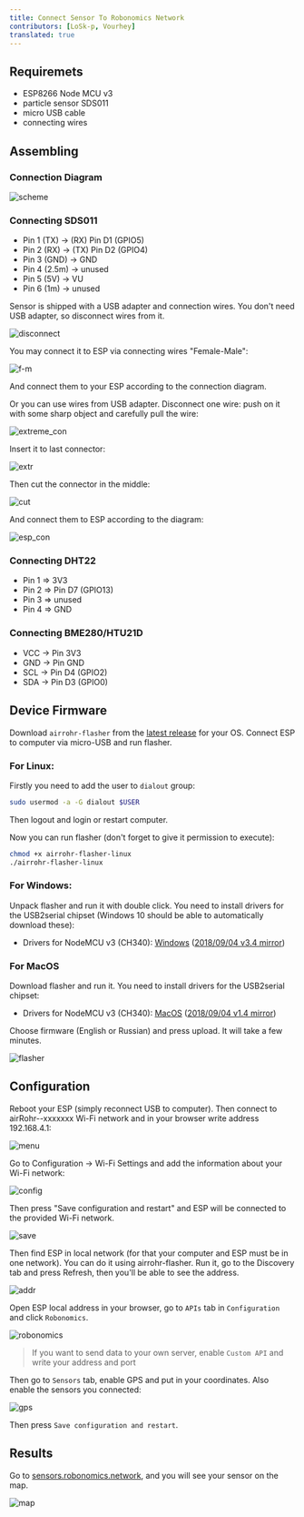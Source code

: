 ```yaml
---
title: Connect Sensor To Robonomics Network
contributors: [LoSk-p, Vourhey]
translated: true
---
```


## Requiremets
* ESP8266 Node MCU v3
* particle sensor SDS011
* micro USB cable
* connecting wires

## Assembling
### Connection Diagram

![scheme](../images/sensors-connectivity/schema.jpg)

### Connecting SDS011

* Pin 1 (TX) -> (RX) Pin D1 (GPIO5)
* Pin 2 (RX) -> (TX) Pin D2 (GPIO4)
* Pin 3 (GND) -> GND
* Pin 4 (2.5m) -> unused
* Pin 5 (5V) -> VU
* Pin 6 (1m) -> unused

Sensor is shipped with a USB adapter and connection wires. You don't need USB adapter, so disconnect wires from it.

![disconnect](../images/sensors-connectivity/2_assembly_usb.jpg)

You may connect it to ESP via connecting wires "Female-Male":

![f-m](../images/sensors-connectivity/3_conn.jpg)

And connect them to your ESP according to the connection diagram.

Or you can use wires from USB adapter. Disconnect one wire: push on it with some sharp object and carefully pull the wire:

![extreme_con](../images/sensors-connectivity/4_assembly_wires.jpg)

Insert it to last connector:

![extr](../images/sensors-connectivity/5_wires1.jpg)

Then cut the connector in the middle:

![cut](../images/sensors-connectivity/6_assembly_wires2.jpg)

And connect them to ESP according to the diagram:

![esp_con](../images/sensors-connectivity/6_esp_con.jpg)

### Connecting DHT22


* Pin 1 => 3V3
* Pin 2 => Pin D7 (GPIO13)
* Pin 3 => unused
* Pin 4 => GND

### Connecting BME280/HTU21D

* VCC -> Pin 3V3
* GND -> Pin GND
* SCL -> Pin D4 (GPIO2)
* SDA -> Pin D3 (GPIO0)


## Device Firmware
Download `airrohr-flasher` from the [latest release](https://github.com/airalab/sensors-connectivity/releases) for your OS. 
Connect ESP to computer via micro-USB and run flasher. 

### For Linux:
Firstly you need to add the user to `dialout` group:
```bash
sudo usermod -a -G dialout $USER
```
Then logout and login or restart computer.

Now you can run flasher (don't forget to give it permission to execute):
```bash
chmod +x airrohr-flasher-linux
./airrohr-flasher-linux
```

### For Windows:
Unpack flasher and run it with double click.
You need to install drivers for the USB2serial chipset (Windows 10 should be able to automatically download these):

* Drivers for NodeMCU v3 (CH340): [Windows](http://www.wch.cn/downloads/file/5.html) ([2018/09/04 v3.4 mirror](https://d.inf.re/luftdaten/CH341SER.ZIP))


### For MacOS
Download flasher and run it.
You need to install drivers for the USB2serial chipset: 
* Drivers for NodeMCU v3 (CH340): [MacOS](http://www.wch.cn/downloads/file/178.html) ([2018/09/04 v1.4 mirror](https://d.inf.re/luftdaten/CH341SER_MAC.ZIP))


Choose firmware (English or Russian) and press upload. It will take a few minutes.

![flasher](../images/sensors-connectivity/7_flasher.jpg)


## Configuration
Reboot your ESP (simply reconnect USB to computer).
Then connect to airRohr--xxxxxxx Wi-Fi network and in your browser write address 192.168.4.1:

![menu](../images/sensors-connectivity/8_menu1.jpg)

Go to Configuration -> Wi-Fi Settings and add the information about your Wi-Fi network:

![config](../images/sensors-connectivity/9_W-fi.jpg)

Then press "Save configuration and restart" and ESP will be connected to the provided Wi-Fi network.

![save](../images/sensors-connectivity/10_save.jpg)


Then find ESP in local network (for that your computer and ESP must be in one network). You can do it using airrohr-flasher. Run it, go to the Discovery tab and press Refresh, then you'll be able to see the address.

![addr](../images/sensors-connectivity/11_flaser2.jpg)



Open ESP local address in your browser, go to `APIs` tab in  `Configuration` and click `Robonomics`. 

![robonomics](../images/sensors-connectivity/12_APIrobonomics.jpg)

> If you want to send data to your own server, enable `Custom API` and write your address and port 

Then go to `Sensors` tab, enable GPS and put in your coordinates. Also enable the sensors you connected:

![gps](../images/sensors-connectivity/13_gps.jpg)

Then press `Save configuration and restart`.



## Results
Go to [sensors.robonomics.network](https://sensors.robonomics.network/#/), and you will see your sensor on the map.

![map](../images/sensors-connectivity/14_map.jpg)
